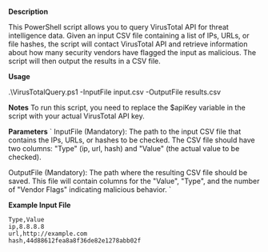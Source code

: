 **Description**

This PowerShell script allows you to query VirusTotal API for threat intelligence data. Given an input CSV file containing a list of IPs, URLs, or file hashes, the script will contact VirusTotal API and retrieve information about how many security vendors have flagged the input as malicious. The script will then output the results in a CSV file.

**Usage**

.\VirusTotalQuery.ps1 -InputFile input.csv -OutputFile results.csv

**Notes**
To run this script, you need to replace the $apiKey variable in the script with your actual VirusTotal API key.

**Parameters**
`
InputFile (Mandatory): The path to the input CSV file that contains the IPs, URLs, or hashes to be checked.
The CSV file should have two columns: "Type" (ip, url, hash) and "Value" (the actual value to be checked).

OutputFile (Mandatory): The path where the resulting CSV file should be saved.
This file will contain columns for the "Value", "Type", and the number of "Vendor Flags" indicating malicious behavior.
`

**Example Input File**
```
Type,Value
ip,8.8.8.8
url,http://example.com
hash,44d88612fea8a8f36de82e1278abb02f
```

